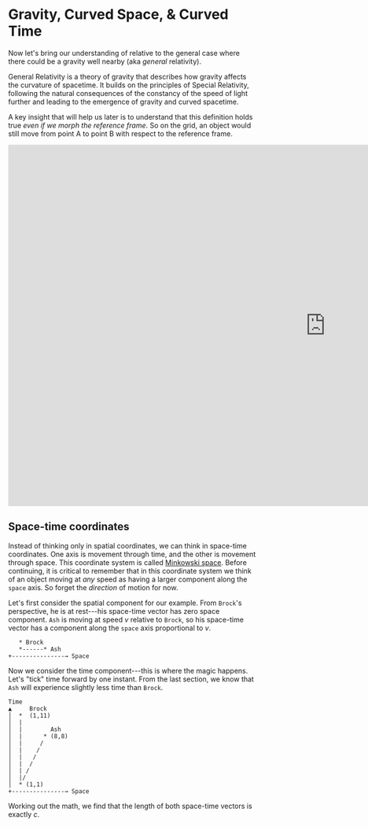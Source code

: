 # Gravity, Curved Space, & Curved Time

Now let's bring our understanding of relative to the general case where there
could be a gravity well nearby (aka _general_ relativity).

General Relativity is a theory of gravity that describes how gravity affects the
curvature of spacetime. It builds on the principles of Special Relativity,
following the natural consequences of the constancy of the speed of light
further and leading to the emergence of gravity and curved spacetime.

A key insight that will help us later is to understand that this definition
holds true _even if we morph the reference frame_. So on the grid, an object
would still move from point A to point B with respect to the reference frame.

<iframe
    width="1290" height="735"
    src="https://www.youtube.com/embed/x1dGfxBdDlM"
    title="Examples Of Nonlinear Two Dimensional Transformations"
    frameborder="0" allow="autoplay; clipboard-write; encrypted-media; picture-in-picture; web-share" referrerpolicy="strict-origin-when-cross-origin" allowfullscreen>
</iframe>

## Space-time coordinates

Instead of thinking only in spatial coordinates, we can think in space-time
coordinates. One axis is movement through time, and the other is movement
through space. This coordinate system is called
[Minkowski space](https://en.wikipedia.org/wiki/Minkowski_space). Before
continuing, it is critical to remember that in this coordinate system we think
of an object moving at _any_ speed as having a larger component along the
`space` axis. So forget the _direction_ of motion for now.

Let's first consider the spatial component for our example. From `Brock`'s
perspective, he is at rest---his space-time vector has zero space component.
`Ash` is moving at speed $v$ relative to `Brock`, so his space-time vector has
a component along the `space` axis proportional to $v$.

```text
   * Brock
   *------* Ash
+---------------→ Space
```

Now we consider the time component---this is where the magic happens. Let's
"tick" time forward by one instant. From the last section, we know that `Ash`
will experience slightly less time than `Brock`.

```text
Time
▲     Brock
│  *  (1,11)
│  |
│  |        Ash
│  |      * (8,8)
│  |     /
│  |    /
│  |   /
│  |  /
│  | /
│  |/
│  * (1,1)
+---------------→ Space
```

Working out the math, we find that the length of both space-time vectors is
exactly $c$.
